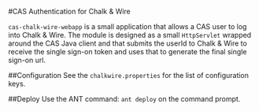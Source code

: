 #CAS Authentication for Chalk & Wire

`cas-chalk-wire-webapp` is a small application that allows a CAS user to log into Chalk & Wire. 
The module is designed as a small `HttpServlet` wrapped around the CAS Java client and that submits the userId to
Chalk & Wire to receive the single sign-on token and uses that to generate the final single sign-on url. 

##Configuration
See the `chalkwire.properties` for the list of configuration keys.

##Deploy
Use the ANT command: `ant deploy` on the command prompt.